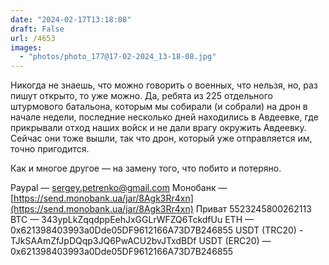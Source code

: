 ```yaml
---
date: "2024-02-17T13:18:08"
draft: False
url: /4653
images:
  - "photos/photo_177@17-02-2024_13-18-08.jpg"
---
```


Никогда не знаешь, что можно говорить о военных, что нельзя, но, раз пишут открыто, то уже можно. Да, ребята из 225 отдельного штурмового батальона, которым мы собирали (и собрали) на дрон в начале недели, последние несколько дней находились в Авдеевке, где прикрывали отход наших войск и не дали врагу окружить Авдеевку. Сейчас они тоже вышли, так что дрон, который уже отправляется им, точно пригодится. 

Как и многое другое — на замену того, что побито и потеряно.

Paypal — sergey.petrenko@gmail.com
Монобанк — [https://send.monobank.ua/jar/8Agk3Rr4xn](https://send.monobank.ua/jar/8Agk3Rr4xn)
Приват 5523245800262113
BTC — 343ypLkZqqdppEehJxGGLrWFZQ6TckdfUu
ETH — 0x621398403993a0Dde05DF9612166A73D7B246855
USDT (TRC20) - TJkSAAmZfJpDQqp3JQ6PwACU2bvJTxdBDf
USDT (ERC20) — 0x621398403993a0Dde05DF9612166A73D7B246855
